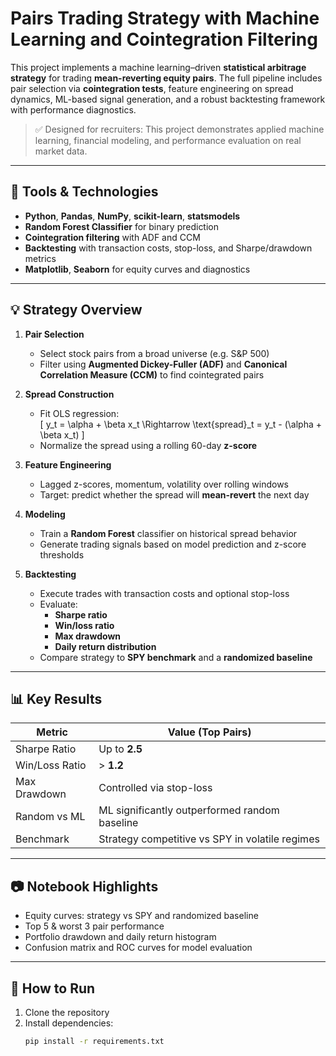 # Pairs Trading Strategy with Machine Learning and Cointegration Filtering

This project implements a machine learning–driven **statistical arbitrage strategy** for trading **mean-reverting equity pairs**. The full pipeline includes pair selection via **cointegration tests**, feature engineering on spread dynamics, ML-based signal generation, and a robust backtesting framework with performance diagnostics.

> ✅ Designed for recruiters: This project demonstrates applied machine learning, financial modeling, and performance evaluation on real market data.

---

## 🔧 Tools & Technologies

- **Python**, **Pandas**, **NumPy**, **scikit-learn**, **statsmodels**
- **Random Forest Classifier** for binary prediction
- **Cointegration filtering** with ADF and CCM
- **Backtesting** with transaction costs, stop-loss, and Sharpe/drawdown metrics
- **Matplotlib**, **Seaborn** for equity curves and diagnostics

---

## 💡 Strategy Overview

1. **Pair Selection**
   - Select stock pairs from a broad universe (e.g. S&P 500)
   - Filter using **Augmented Dickey-Fuller (ADF)** and **Canonical Correlation Measure (CCM)** to find cointegrated pairs

2. **Spread Construction**
   - Fit OLS regression:  
     \[
     y_t = \alpha + \beta x_t \Rightarrow \text{spread}_t = y_t - (\alpha + \beta x_t)
     \]
   - Normalize the spread using a rolling 60-day **z-score**

3. **Feature Engineering**
   - Lagged z-scores, momentum, volatility over rolling windows
   - Target: predict whether the spread will **mean-revert** the next day

4. **Modeling**
   - Train a **Random Forest** classifier on historical spread behavior
   - Generate trading signals based on model prediction and z-score thresholds

5. **Backtesting**
   - Execute trades with transaction costs and optional stop-loss
   - Evaluate:
     - **Sharpe ratio**
     - **Win/loss ratio**
     - **Max drawdown**
     - **Daily return distribution**
   - Compare strategy to **SPY benchmark** and a **randomized baseline**

---

## 📊 Key Results

| Metric           | Value (Top Pairs)     |
|------------------|-----------------------|
| Sharpe Ratio     | Up to **2.5**         |
| Win/Loss Ratio   | > **1.2**             |
| Max Drawdown     | Controlled via stop-loss |
| Random vs ML     | ML significantly outperformed random baseline |
| Benchmark        | Strategy competitive vs SPY in volatile regimes |

---

## 📷 Notebook Highlights

- Equity curves: strategy vs SPY and randomized baseline  
- Top 5 & worst 3 pair performance  
- Portfolio drawdown and daily return histogram  
- Confusion matrix and ROC curves for model evaluation

---

## 🚀 How to Run

1. Clone the repository
2. Install dependencies:
   ```bash
   pip install -r requirements.txt
